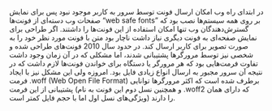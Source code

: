 <html>
<head>
<link href='//fonts.googleapis.com/css?family=Chewy' rel='stylesheet'>
<style>
@font-face {
  font-family: 'BRoya';
  src: url('BRoya.eot') format('eot'),  /* IE6–8 */
       url('BRoya.woff') format('woff'),  /* FF3.6+, IE9, Chrome6+, Saf5.1+*/
       url('BRoya.ttf') format('truetype');  /* Saf3—5, Chrome4+, FF3.5, Opera 10+ */
}

body {
     text-align: justify;
     direction: rtl , ltr; 
}

h2 {
    font-family: 'BRoya';
    padding: 0 3px;
    font-size: 1.5em;
    margin-bottom: .4em;
    padding-top: .4em;
}

p {
    direction: rtl , ltr; 
    font-family: 'BRoya' , Chewy ;
    font-size: 1.4em;
    margin-bottom: .3em;
    padding-top: .4em;
}
</style>

</head>

<body>

<p>
در ابتدای راه وب امکان ارسال فونت توسط سرور به کاربر موجود نبود پس برای نمایش صفحات وب دسته‌ای از فونت‌ها  “web safe fonts” بر روی همه سیستم‌ها نصب بود که گسترش‌دهندگان وب تنها  امکان استفاده از این فونت‌ها را داشتند. اگر طراحی برای نمایش صفحه‌ای به فونت دیگری نیاز داشت ناچار بود متن با فونت مورد نظر خود را به صورت تصویر<img> برای کاربر ارسال کند. در حدود سال 2010 فونت‌های طراحی شده و شخصی نیز توسط مرورگر‌ها پشتیبانی شدند، اما مشکلی که در آن زمان وجود داشت تفاوت فرمت‌‌هایی بود که هر مرورگر یا دستگاه برای خواندن فونت‌ها لازم داشت که در نتیجه آن‌ سرور مجبور به ارسال انواع زیادی فایل بود. امروزه ولی این مشکل نیز با ایجاد فرمت .woff (Web Open File Format) برطرف شده است که اکثر مرورگر‌ها توانایی پشتیبانی از این فرمت (و همچنین نسل دوم این فونت به نام .woff2 که دارای همان ویژگی‌های نسل اول اما با حجم فایل کمتر است) را دارند.
</p>

</body>
</html>
